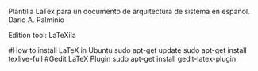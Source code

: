 Plantilla LaTex para un documento de arquitectura de sistema en español.
Dario A. Palminio

Edition tool: LaTeXila

#How to install LaTeX in Ubuntu
sudo apt-get update
sudo apt-get install texlive-full
#Gedit LaTeX Plugin
sudo apt-get install gedit-latex-plugin


